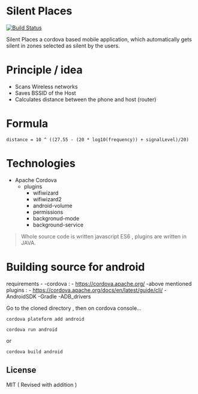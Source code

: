 # Silent Places
[![Build Status](https://travis-ci.org/joemccann/dillinger.svg?branch=master)](https://travis-ci.org/joemccann/dillinger)  

Silent Places a cordova based mobile application, which automatically gets silent in zones selected as silent by the users.

# Principle / idea

  - Scans Wireless networks
  - Saves BSSID of the Host
  - Calculates distance between the phone and host (router)

# Formula 

    distance = 10 ^ ((27.55 - (20 * log10(frequency)) + signalLevel)/20)


# Technologies
- Apache Cordova 
  - plugins
     - wifiwizard
     - wifiwizard2
     - android-volume
     - permissions
     - backgronud-mode
     - background-service

>Whole source code is written javascript ES6 , plugins are written in JAVA.

# Building source for android
requirements - 
 -cordova : - https://cordova.apache.org/
 -above mentioned plugins : - https://cordova.apache.org/docs/en/latest/guide/cli/
 -AndroidSDK
 -Gradle
 -ADB_drivers

 
 Go to the cloned directory , then on cordova console...
 
    cordova plateform add android 
    
    cordova run android

or 

    cordova build android
License
----

MIT ( Revised with addition )


